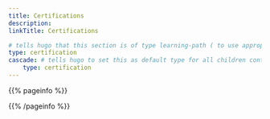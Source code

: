 ```yaml
---
title: Certifications
description:
linkTitle: Certifications

# tells hugo that this section is of type learning-path ( to use appropiate templates )
type: certification
cascade: # tells hugo to set this as default type for all children content in this section
    type: certification
---
```


<!-- This page is only used in local dev setup , this wont be used or rendered in production -->

{{% pageinfo %}}

{{% /pageinfo %}}